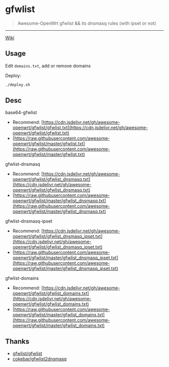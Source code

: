 # gfwlist

> Awesome-OpenWrt gfwlist && its dnsmasq rules (with ipset or not)

----

[Wiki](https://github.com/awesome-openwrt/gfwlist/wiki)

## Usage

Edit `domains.txt`, add or remove domains

Deploy: 

```bash
./deploy.sh
```

## Desc

base64-gfwlist

* Recommend: [https://cdn.jsdelivr.net/gh/awesome-openwrt/gfwlist/gfwlist.txt](https://cdn.jsdelivr.net/gh/awesome-openwrt/gfwlist/gfwlist.txt)
* [https://raw.githubusercontent.com/awesome-openwrt/gfwlist/master/gfwlist.txt](https://raw.githubusercontent.com/awesome-openwrt/gfwlist/master/gfwlist.txt)

gfwlist-dnsmasq

* Recommend: [https://cdn.jsdelivr.net/gh/awesome-openwrt/gfwlist/gfwlist_dnsmasq.txt](https://cdn.jsdelivr.net/gh/awesome-openwrt/gfwlist/gfwlist_dnsmasq.txt)
* [https://raw.githubusercontent.com/awesome-openwrt/gfwlist/master/gfwlist_dnsmasq.txt](https://raw.githubusercontent.com/awesome-openwrt/gfwlist/master/gfwlist_dnsmasq.txt)

gfwlist-dnsmasq-ipset

* Recommend: [https://cdn.jsdelivr.net/gh/awesome-openwrt/gfwlist/gfwlist_dnsmasq_ipset.txt](https://cdn.jsdelivr.net/gh/awesome-openwrt/gfwlist/gfwlist_dnsmasq_ipset.txt)
* [https://raw.githubusercontent.com/awesome-openwrt/gfwlist/master/gfwlist_dnsmasq_ipset.txt](https://raw.githubusercontent.com/awesome-openwrt/gfwlist/master/gfwlist_dnsmasq_ipset.txt)

gfwlist-domains

* Recommend: [https://cdn.jsdelivr.net/gh/awesome-openwrt/gfwlist/gfwlist_domains.txt](https://cdn.jsdelivr.net/gh/awesome-openwrt/gfwlist/gfwlist_domains.txt)
* [https://raw.githubusercontent.com/awesome-openwrt/gfwlist/master/gfwlist_domains.txt](https://raw.githubusercontent.com/awesome-openwrt/gfwlist/master/gfwlist_domains.txt)

## Thanks 

* [gfwlist/gfwlist](https://github.com/gfwlist/gfwlist)
* [cokebar/gfwlist2dnsmasq](https://github.com/cokebar/gfwlist2dnsmasq)
